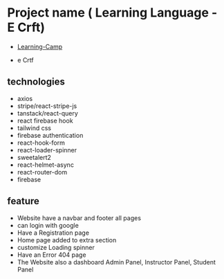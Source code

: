 # Project name ( Learning Language - E Crft)
- [Learning-Camp](https://learning-camp-7ae5f.web.app)

- e Crtf

## technologies 
- axios
- stripe/react-stripe-js
- tanstack/react-query
- react firebase hook
- tailwind css
- firebase authentication
- react-hook-form
- react-loader-spinner
- sweetalert2
- react-helmet-async
- react-router-dom
- firebase

##  feature

- Website have a navbar and footer all pages
- can login with  google
- Have a Registration page
- Home page added to extra section 
- customize Loading spinner
- Have an Error 404 page 
- The Website also a dashboard Admin Panel, Instructor Panel, Student Panel